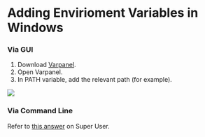 # Adding Envirioment Variables in Windows

### Via GUI

1. Download [Varpanel](http://implbits.com/products/varpanel/).
2. Open Varpanel.
3. In PATH variable, add the relevant path (for example).

![](https://i.imgur.com/RqgGcf5.gif)

### Via Command Line

Refer to [this answer](http://superuser.com/a/284351/275797) on Super User.
